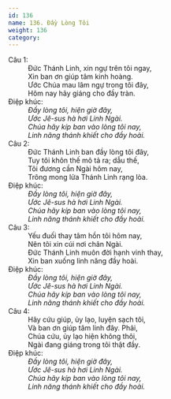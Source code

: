 ```yaml
---
id: 136
name: 136. Đầy Lòng Tôi
weight: 136
category: 
---
```

<dl><dt>Câu 1:</dt><dd data-verse="1">Đức Thánh Linh, xin ngự trên tôi ngay, <br/>Xin ban ơn giúp tâm kinh hoàng. <br/>Ước Chúa mau lâm ngự trong tôi đây, <br/>Hôm nay hãy giáng cho đầy tràn. </dd><dt>Điệp khúc:</dt><dd data-chorus="1"><em>Đầy lòng tôi, hiện giờ đây, <br/>Ước Jê-sus hà hơi Linh Ngài. <br/>Chúa hãy kíp ban vào lòng tôi nay, <br/>Linh năng thánh khiết cho đầy hoài. </em></dd><dt>Câu 2:</dt><dd data-verse="2">Đức Thánh Linh ban đầy lòng tôi đây, <br/>Tuy tôi khôn thế mô tả ra; dẫu thế, <br/>Tôi đương cần Ngài hôm nay, <br/>Trông mong lửa Thánh Linh rạng lòa. </dd><dt>Điệp khúc:</dt><dd data-chorus="1"><em>Đầy lòng tôi, hiện giờ đây, <br/>Ước Jê-sus hà hơi Linh Ngài. <br/>Chúa hãy kíp ban vào lòng tôi nay, <br/>Linh năng thánh khiết cho đầy hoài. </em></dd><dt>Câu 3:</dt><dd data-verse="3">Yếu đuối thay tâm hồn tôi hôm nay, <br/>Nên tôi xin cúi nơi chân Ngài. <br/>Đức Thánh Linh muôn đời hạnh vinh thay, <br/>Xin ban xuống linh năng đầy hoài. </dd><dt>Điệp khúc:</dt><dd data-chorus="1"><em>Đầy lòng tôi, hiện giờ đây, <br/>Ước Jê-sus hà hơi Linh Ngài. <br/>Chúa hãy kíp ban vào lòng tôi nay, <br/>Linh năng thánh khiết cho đầy hoài. </em></dd><dt>Câu 4:</dt><dd data-verse="4">Hãy cứu giúp, ủy lạo, luyện sạch tôi, <br/>Và ban ơn giúp tâm linh đây. Phải, <br/>Chúa cứu, ủy lạo hiện không thôi, <br/>Ngài đang giáng trong tôi thật đầy. </dd><dt>Điệp khúc:</dt><dd data-chorus="1"><em>Đầy lòng tôi, hiện giờ đây, <br/>Ước Jê-sus hà hơi Linh Ngài. <br/>Chúa hãy kíp ban vào lòng tôi nay, <br/>Linh năng thánh khiết cho đầy hoài. </em></dd></dl>
